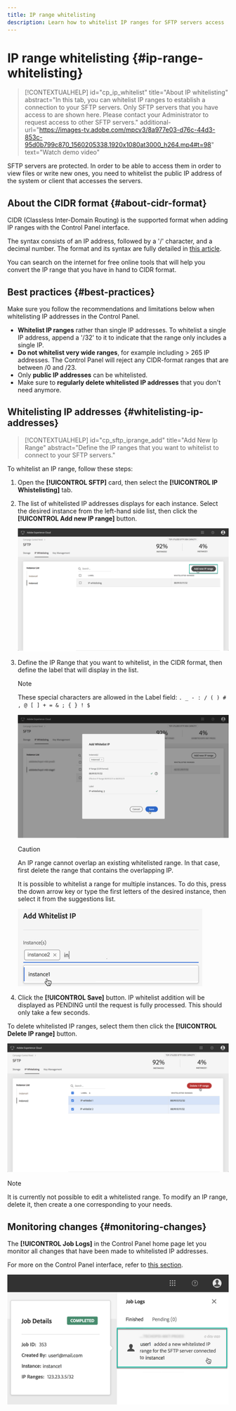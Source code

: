 ```yaml
---
title: IP range whitelisting
description: Learn how to whitelist IP ranges for SFTP servers access
---
```


# IP range whitelisting {#ip-range-whitelisting}

>[!CONTEXTUALHELP]
>id="cp_ip_whitelist"
>title="About IP whitelisting"
>abstract="In this tab, you can whitelist IP ranges to establish a connection to your SFTP servers. Only SFTP servers that you have access to are shown here. Please contact your Administrator to request access to other SFTP servers."
>additional-url="https://images-tv.adobe.com/mpcv3/8a977e03-d76c-44d3-853c-95d0b799c870_1560205338.1920x1080at3000_h264.mp4#t=98" text="Watch demo video"

SFTP servers are protected. In order to be able to access them in order to view files or write new ones, you need to whitelist the public IP address of the system or client that accesses the servers.

## About the CIDR format {#about-cidr-format}

CIDR (Classless Inter-Domain Routing) is the supported format when adding IP ranges with the Control Panel interface.

The syntax consists of an IP address, followed by a '/' character, and a decimal number. The format and its syntax are fully detailed in [this article](https://whatismyipaddress.com/cidr).

You can search on the internet for free online tools that will help you convert the IP range that you have in hand to CIDR format.

## Best practices {#best-practices}

Make sure you follow the recommendations and limitations below when whitelisting IP addresses in the Control Panel.

* **Whitelist IP ranges** rather than single IP addresses. To whitelist a single IP address, append a '/32' to it to indicate that the range only includes a single IP.
* **Do not whitelist very wide ranges**, for example including > 265 IP addresses. The Control Panel will reject any CIDR-format ranges that are between /0 and /23.
* Only **public IP addresses** can be whitelisted.
* Make sure to **regularly delete whitelisted IP addresses** that you don't need anymore.

## Whitelisting IP addresses {#whitelisting-ip-addresses}

>[!CONTEXTUALHELP]
>id="cp_sftp_iprange_add"
>title="Add New Ip Range"
>abstract="Define the IP ranges that you want to whitelist to connect to your SFTP servers."

To whitelist an IP range, follow these steps:

1. Open the **[!UICONTROL SFTP]** card, then select the **[!UICONTROL IP Whistelisting]** tab.
1. The list of whitelisted IP addresses displays for each instance. Select the desired instance from the left-hand side list, then click the **[!UICONTROL Add new IP range]** button.

    ![](assets/control_panel_add_range.png)

1. Define the IP Range that you want to whitelist, in the CIDR format, then define the label that will display in the list.

    >[!NOTE]
    >
    >These special characters are allowed in the Label field:
    > `. _ - : / ( ) # , @ [ ] + = & ; { } ! $`

    ![](assets/control_panel_add_range2.png)

    >[!CAUTION]
    >
    >An IP range cannot overlap an existing whitelisted range. In that case, first delete the range that contains the overlapping IP.
    >
    >It is possible to whitelist a range for multiple instances. To do this, press the down arrow key or type the first letters of the desired instance, then select it from the suggestions list. 

    ![](assets/control_panel_add_range3.png)

1. Click the **[!UICONTROL Save]** button. IP whitelist addition will be displayed as PENDING until the request is fully processed. This should only take a few seconds.

To delete whitelisted IP ranges, select them then click the **[!UICONTROL Delete IP range]** button.

![](assets/control_panel_delete_range2.png)

>[!NOTE]
>
>It is currently not possible to edit a whitelisted range. To modify an IP range, delete it, then create a one corresponding to your needs.

## Monitoring changes {#monitoring-changes}

The **[!UICONTROL Job Logs]** in the Control Panel home page let you monitor all changes that have been made to whitelisted IP addresses.

For more on the Control Panel interface, refer to [this section](../../discover/using/discovering-the-interface.md).

![](assets/control_panel_ip_log.png)
